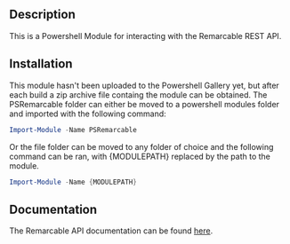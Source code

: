 ## Description ##

This is a Powershell Module for interacting with the Remarcable REST API. 

## Installation ##

This module hasn't been uploaded to the Powershell Gallery yet, but after each build a zip archive file containg the module can be obtained.
The PSRemarcable folder can either be moved to a powershell modules folder and imported with the following command:
```Powershell
Import-Module -Name PSRemarcable
```
Or the file folder can be moved to any folder of choice and the following command can be ran, with {MODULEPATH} replaced by the path to the module.
```Powershell
Import-Module -Name {MODULEPATH}
```

## Documentation ##
The Remarcable API documentation can be found [here](https://www.remarcable.com/helpcenter?object_id=12&object_type=section&section_document_id=64).